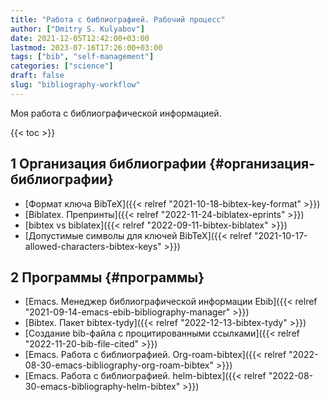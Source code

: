 ```yaml
---
title: "Работа с библиографией. Рабочий процесс"
author: ["Dmitry S. Kulyabov"]
date: 2021-12-05T12:42:00+03:00
lastmod: 2023-07-16T17:26:00+03:00
tags: ["bib", "self-management"]
categories: ["science"]
draft: false
slug: "bibliography-workflow"
---
```


Моя работа с библиографической информацией.

<!--more-->

{{< toc >}}


## <span class="section-num">1</span> Организация библиографии {#организация-библиографии}

-   [Формат ключа BibTeX]({{< relref "2021-10-18-bibtex-key-format" >}})
-   [Biblatex. Препринты]({{< relref "2022-11-24-biblatex-eprints" >}})
-   [bibtex vs biblatex]({{< relref "2022-09-11-bibtex-biblatex" >}})
-   [Допустимые символы для ключей BibTeX]({{< relref "2021-10-17-allowed-characters-bibtex-keys" >}})


## <span class="section-num">2</span> Программы {#программы}

-   [Emacs. Менеджер библиографической информации Ebib]({{< relref "2021-09-14-emacs-ebib-bibliography-manager" >}})
-   [Bibtex. Пакет bibtex-tydy]({{< relref "2022-12-13-bibtex-tydy" >}})
-   [Создание bib-файла с процитированными ссылками]({{< relref "2022-11-20-bib-file-cited" >}})
-   [Emacs. Работа с библиографией. Org-roam-bibtex]({{< relref "2022-08-30-emacs-bibliography-org-roam-bibtex" >}})
-   [Emacs. Работа с библиографией. helm-bibtex]({{< relref "2022-08-30-emacs-bibliography-helm-bibtex" >}})
